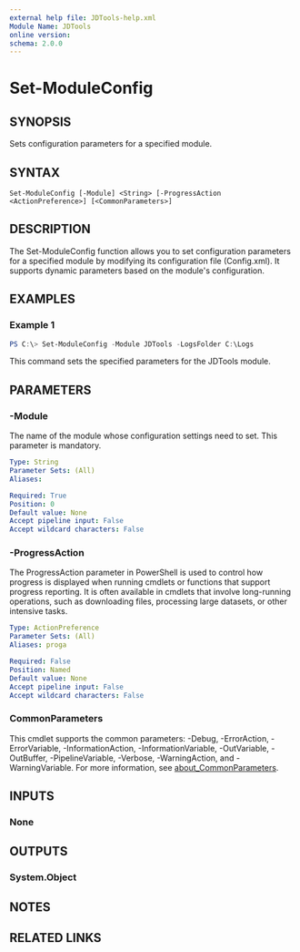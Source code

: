 ```yaml
---
external help file: JDTools-help.xml
Module Name: JDTools
online version:
schema: 2.0.0
---
```


# Set-ModuleConfig

## SYNOPSIS
Sets configuration parameters for a specified module.

## SYNTAX

```
Set-ModuleConfig [-Module] <String> [-ProgressAction <ActionPreference>] [<CommonParameters>]
```

## DESCRIPTION
The Set-ModuleConfig function allows you to set configuration parameters for a specified module by modifying its configuration file (Config.xml). It supports dynamic parameters based on the module's configuration.

## EXAMPLES

### Example 1
```powershell
PS C:\> Set-ModuleConfig -Module JDTools -LogsFolder C:\Logs
```

This command sets the specified parameters for the JDTools module.

## PARAMETERS

### -Module
The name of the module whose configuration settings need to set. This parameter is mandatory.

```yaml
Type: String
Parameter Sets: (All)
Aliases:

Required: True
Position: 0
Default value: None
Accept pipeline input: False
Accept wildcard characters: False
```

### -ProgressAction
The ProgressAction parameter in PowerShell is used to control how progress is displayed when running cmdlets or functions that support progress reporting. It is often available in cmdlets that involve long-running operations, such as downloading files, processing large datasets, or other intensive tasks.

```yaml
Type: ActionPreference
Parameter Sets: (All)
Aliases: proga

Required: False
Position: Named
Default value: None
Accept pipeline input: False
Accept wildcard characters: False
```

### CommonParameters
This cmdlet supports the common parameters: -Debug, -ErrorAction, -ErrorVariable, -InformationAction, -InformationVariable, -OutVariable, -OutBuffer, -PipelineVariable, -Verbose, -WarningAction, and -WarningVariable. For more information, see [about_CommonParameters](http://go.microsoft.com/fwlink/?LinkID=113216).

## INPUTS

### None

## OUTPUTS

### System.Object
## NOTES

## RELATED LINKS
